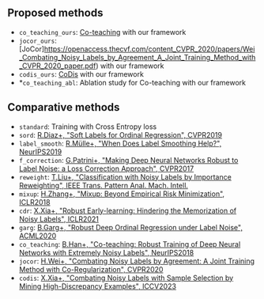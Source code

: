 ## Proposed methods
- `co_teaching_ours`: [Co-teaching](https://proceedings.neurips.cc/paper_files/paper/2018/file/a19744e268754fb0148b017647355b7b-Paper.pdf) with our framework
- `jocor_ours`: [JoCor]https://openaccess.thecvf.com/content_CVPR_2020/papers/Wei_Combating_Noisy_Labels_by_Agreement_A_Joint_Training_Method_with_CVPR_2020_paper.pdf) with our framework
- `codis_ours`: [CoDis](https://openaccess.thecvf.com/content/ICCV2023/papers/Xia_Combating_Noisy_Labels_with_Sample_Selection_by_Mining_High-Discrepancy_Examples_ICCV_2023_paper.pdf) with our framework
- *`co_teaching_abl`: Ablation study for Co-teaching with our framework

## Comparative methods
- `standard`: Training with Cross Entropy loss
- `sord`: [R.Diaz+, "Soft Labels for Ordinal Regression", CVPR2019](https://openaccess.thecvf.com/content_CVPR_2019/papers/Diaz_Soft_Labels_for_Ordinal_Regression_CVPR_2019_paper.pdf)
- `label_smooth`: [R.Mülle+, "When Does Label Smoothing Help?", NeurIPS2019](https://proceedings.neurips.cc/paper_files/paper/2019/file/f1748d6b0fd9d439f71450117eba2725-Paper.pdf)
- `f_correction`: [G.Patrini+, "Making Deep Neural Networks Robust to Label Noise: a Loss Correction Approach", CVPR2017](https://openaccess.thecvf.com/content_cvpr_2017/papers/Patrini_Making_Deep_Neural_CVPR_2017_paper.pdf)
- `reweight`: [T.Liu+, "Classification with Noisy Labels by Importance Reweighting", IEEE Trans. Pattern Anal. Mach. Intell.](https://arxiv.org/pdf/1411.7718)
- `mixup`: [H.Zhang+, "Mixup: Beyond Empirical Risk Minimization", ICLR2018](https://openreview.net/pdf?id=r1Ddp1-Rb)
- `cdr`: [X.Xia+, "Robust Early-learning: Hindering the Memorization of Noisy Labels", ICLR2021](https://openreview.net/pdf?id=Eql5b1_hTE4)
- `garg`: [B.Garg+, "Robust Deep Ordinal Regression under Label Noise", ACML2020](https://proceedings.mlr.press/v129/garg20a/garg20a.pdf)
- `co_teaching`: [B.Han+, "Co-teaching: Robust Training of Deep Neural Networks with Extremely Noisy Labels", NeurIPS2018](https://proceedings.neurips.cc/paper_files/paper/2018/file/a19744e268754fb0148b017647355b7b-Paper.pdf)
- `jocor`: [H.Wei+, "Combating Noisy Labels by Agreement: A Joint Training Method with Co-Regularization", CVPR2020](https://openaccess.thecvf.com/content_CVPR_2020/papers/Wei_Combating_Noisy_Labels_by_Agreement_A_Joint_Training_Method_with_CVPR_2020_paper.pdf)
- `codis`: [X.Xia+, "Combating Noisy Labels with Sample Selection by Mining High-Discrepancy Examples", ICCV2023](https://openaccess.thecvf.com/content/ICCV2023/papers/Xia_Combating_Noisy_Labels_with_Sample_Selection_by_Mining_High-Discrepancy_Examples_ICCV_2023_paper.pdf)